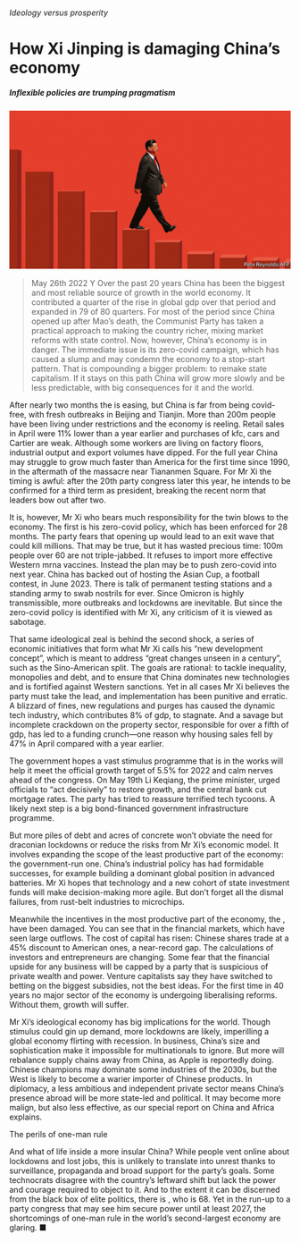 ###### Ideology versus prosperity

# How Xi Jinping is damaging China’s economy 

##### Inflexible policies are trumping pragmatism 

![image](images/20220528_LDD001.jpg) 

> May 26th 2022 
Y
Over the past 20 years China has been the biggest and most reliable source of growth in the world economy. It contributed a quarter of the rise in global gdp over that period and expanded in 79 of 80 quarters. For most of the period since China opened up after Mao’s death, the Communist Party has taken a practical approach to making the country richer, mixing market reforms with state control. Now, however, China’s economy is in danger. The immediate issue is its zero-covid campaign, which has caused a slump and may condemn the economy to a stop-start pattern. That is compounding a bigger problem:  to remake state capitalism. If it stays on this path China will grow more slowly and be less predictable, with big consequences for it and the world. 

After nearly two months the  is easing, but China is far from being covid-free, with fresh outbreaks in Beijing and Tianjin. More than 200m people have been living under restrictions and the economy is reeling. Retail sales in April were 11% lower than a year earlier and purchases of kfc, cars and Cartier are weak. Although some workers are living on factory floors, industrial output and export volumes have dipped. For the full year China may struggle to grow much faster than America for the first time since 1990, in the aftermath of the massacre near Tiananmen Square. For Mr Xi the timing is awful: after the 20th party congress later this year, he intends to be confirmed for a third term as president, breaking the recent norm that leaders bow out after two.

It is, however, Mr Xi who bears much responsibility for the twin blows to the economy. The first is his zero-covid policy, which has been enforced for 28 months. The party fears that opening up would lead to an exit wave that could kill millions. That may be true, but it has wasted precious time: 100m people over 60 are not triple-jabbed. It refuses to import more effective Western mrna vaccines. Instead the plan may be to push zero-covid into next year. China has backed out of hosting the Asian Cup, a football contest, in June 2023. There is talk of permanent testing stations and a standing army to swab nostrils for ever. Since Omicron is highly transmissible, more outbreaks and lockdowns are inevitable. But since the zero-covid policy is identified with Mr Xi, any criticism of it is viewed as sabotage.

That same ideological zeal is behind the second shock, a series of economic initiatives that form what Mr Xi calls his “new development concept”, which is meant to address “great changes unseen in a century”, such as the Sino-American split. The goals are rational: to tackle inequality, monopolies and debt, and to ensure that China dominates new technologies and is fortified against Western sanctions. Yet in all cases Mr Xi believes the party must take the lead, and implementation has been punitive and erratic. A blizzard of fines, new regulations and purges has caused the dynamic tech industry, which contributes 8% of gdp, to stagnate. And a savage but incomplete crackdown on the property sector, responsible for over a fifth of gdp, has led to a funding crunch—one reason why housing sales fell by 47% in April compared with a year earlier.

The government hopes a vast stimulus programme that is in the works will help it meet the official growth target of 5.5% for 2022 and calm nerves ahead of the congress. On May 19th Li Keqiang, the prime minister, urged officials to “act decisively” to restore growth, and the central bank cut mortgage rates. The party has tried to reassure terrified tech tycoons. A likely next step is a big bond-financed government infrastructure programme.

But more piles of debt and acres of concrete won’t obviate the need for draconian lockdowns or reduce the risks from Mr Xi’s economic model. It involves expanding the scope of the least productive part of the economy: the government-run one. China’s industrial policy has had formidable successes, for example building a dominant global position in advanced batteries. Mr Xi hopes that technology and a new cohort of state investment funds will make decision-making more agile. But don’t forget all the dismal failures, from rust-belt industries to microchips.

Meanwhile the incentives in the most productive part of the economy, the , have been damaged. You can see that in the financial markets, which have seen large outflows. The cost of capital has risen: Chinese shares trade at a 45% discount to American ones, a near-record gap. The calculations of investors and entrepreneurs are changing. Some fear that the financial upside for any business will be capped by a party that is suspicious of private wealth and power. Venture capitalists say they have switched to betting on the biggest subsidies, not the best ideas. For the first time in 40 years no major sector of the economy is undergoing liberalising reforms. Without them, growth will suffer.

Mr Xi’s ideological economy has big implications for the world. Though stimulus could gin up demand, more lockdowns are likely, imperilling a global economy flirting with recession. In business, China’s size and sophistication make it impossible for multinationals to ignore. But more will rebalance supply chains away from China, as Apple is reportedly doing. Chinese champions may dominate some industries of the 2030s, but the West is likely to become a warier importer of Chinese products. In diplomacy, a less ambitious and independent private sector means China’s presence abroad will be more state-led and political. It may become more malign, but also less effective, as our special report on China and Africa explains.

The perils of one-man rule

And what of life inside a more insular China? While people vent online about lockdowns and lost jobs, this is unlikely to translate into unrest thanks to surveillance, propaganda and broad support for the party’s goals. Some technocrats disagree with the country’s leftward shift but lack the power and courage required to object to it. And to the extent it can be discerned from the black box of elite politics, there is , who is 68. Yet in the run-up to a party congress that may see him secure power until at least 2027, the shortcomings of one-man rule in the world’s second-largest economy are glaring. ■


